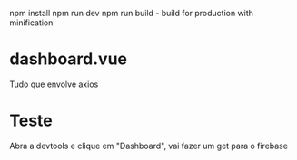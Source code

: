 npm install
npm run dev
npm run build - build for production with minification


# dashboard.vue
Tudo que envolve axios

# Teste
Abra a devtools e clique em "Dashboard", vai fazer um get para o firebase